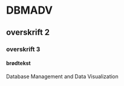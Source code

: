 # DBMADV
## overskrift 2
### overskrift 3
#### brødtekst
Database Management and Data Visualization 

